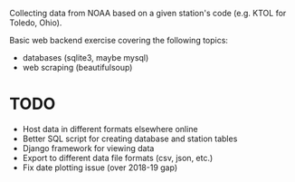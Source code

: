 Collecting data from NOAA based on a given station's code (e.g. KTOL for Toledo, Ohio).

Basic web backend exercise covering the following topics:
* databases (sqlite3, maybe mysql)
* web scraping (beautifulsoup)


# TODO

* Host data in different formats elsewhere online
* Better SQL script for creating database and station tables
* Django framework for viewing data
* Export to different data file formats (csv, json, etc.)
* Fix date plotting issue (over 2018-19 gap)	

